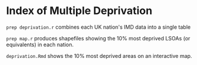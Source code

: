# Index of Multiple Deprivation

`prep deprivation.r` combines each UK nation's IMD data into a single table

`prep map.r` produces shapefiles showing the 10% most deprived LSOAs (or equivalents) in each nation.

`deprivation.Rmd` shows the 10% most deprived areas on an interactive map.
